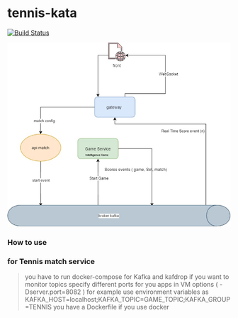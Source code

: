 # tennis-kata

[![Build Status](https://travis-ci.com/aboushaheed/tennis-kata.svg?branch=master)](https://travis-ci.com/aboushaheed/tennis-kata)



![](tennis-game-arch.jpg)

### How to use

### for Tennis match service 

> you have to run docker-compose for Kafka and kafdrop if you want to monitor topics
> specify different ports for you apps in VM options ( -Dserver.port=8082 ) for example
> use environment variables as KAFKA_HOST=localhost;KAFKA_TOPIC=GAME_TOPIC;KAFKA_GROUP=TENNIS
> you have a Dockerfile if you use docker
